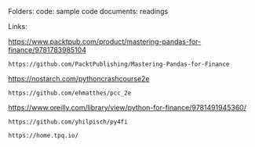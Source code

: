 Folders:
code: sample code
documents: readings

Links:

https://www.packtpub.com/product/mastering-pandas-for-finance/9781783985104

    https://github.com/PacktPublishing/Mastering-Pandas-for-Finance

https://nostarch.com/pythoncrashcourse2e

    https://github.com/ehmatthes/pcc_2e

https://www.oreilly.com/library/view/python-for-finance/9781491945360/

    https://github.com/yhilpisch/py4fi

    https://home.tpq.io/

